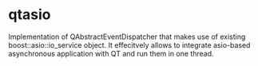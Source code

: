 qtasio
======

Implementation of QAbstractEventDispatcher that makes use of existing boost::asio::io_service object. It effecitvely allows to integrate asio-based asynchronous application with QT and run them in one thread.
